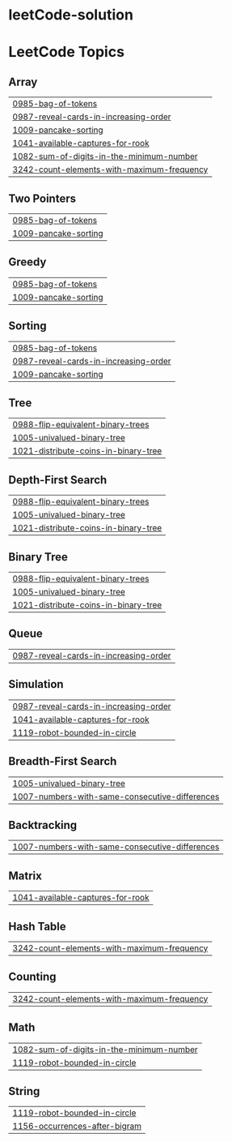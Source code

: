 ﻿# leetCode-solution

<!---LeetCode Topics Start-->
# LeetCode Topics
## Array
|  |
| ------- |
| [0985-bag-of-tokens](https://github.com/rana782/leetCode-solution/tree/master/0985-bag-of-tokens) |
| [0987-reveal-cards-in-increasing-order](https://github.com/rana782/leetCode-solution/tree/master/0987-reveal-cards-in-increasing-order) |
| [1009-pancake-sorting](https://github.com/rana782/leetCode-solution/tree/master/1009-pancake-sorting) |
| [1041-available-captures-for-rook](https://github.com/rana782/leetCode-solution/tree/master/1041-available-captures-for-rook) |
| [1082-sum-of-digits-in-the-minimum-number](https://github.com/rana782/leetCode-solution/tree/master/1082-sum-of-digits-in-the-minimum-number) |
| [3242-count-elements-with-maximum-frequency](https://github.com/rana782/leetCode-solution/tree/master/3242-count-elements-with-maximum-frequency) |
## Two Pointers
|  |
| ------- |
| [0985-bag-of-tokens](https://github.com/rana782/leetCode-solution/tree/master/0985-bag-of-tokens) |
| [1009-pancake-sorting](https://github.com/rana782/leetCode-solution/tree/master/1009-pancake-sorting) |
## Greedy
|  |
| ------- |
| [0985-bag-of-tokens](https://github.com/rana782/leetCode-solution/tree/master/0985-bag-of-tokens) |
| [1009-pancake-sorting](https://github.com/rana782/leetCode-solution/tree/master/1009-pancake-sorting) |
## Sorting
|  |
| ------- |
| [0985-bag-of-tokens](https://github.com/rana782/leetCode-solution/tree/master/0985-bag-of-tokens) |
| [0987-reveal-cards-in-increasing-order](https://github.com/rana782/leetCode-solution/tree/master/0987-reveal-cards-in-increasing-order) |
| [1009-pancake-sorting](https://github.com/rana782/leetCode-solution/tree/master/1009-pancake-sorting) |
## Tree
|  |
| ------- |
| [0988-flip-equivalent-binary-trees](https://github.com/rana782/leetCode-solution/tree/master/0988-flip-equivalent-binary-trees) |
| [1005-univalued-binary-tree](https://github.com/rana782/leetCode-solution/tree/master/1005-univalued-binary-tree) |
| [1021-distribute-coins-in-binary-tree](https://github.com/rana782/leetCode-solution/tree/master/1021-distribute-coins-in-binary-tree) |
## Depth-First Search
|  |
| ------- |
| [0988-flip-equivalent-binary-trees](https://github.com/rana782/leetCode-solution/tree/master/0988-flip-equivalent-binary-trees) |
| [1005-univalued-binary-tree](https://github.com/rana782/leetCode-solution/tree/master/1005-univalued-binary-tree) |
| [1021-distribute-coins-in-binary-tree](https://github.com/rana782/leetCode-solution/tree/master/1021-distribute-coins-in-binary-tree) |
## Binary Tree
|  |
| ------- |
| [0988-flip-equivalent-binary-trees](https://github.com/rana782/leetCode-solution/tree/master/0988-flip-equivalent-binary-trees) |
| [1005-univalued-binary-tree](https://github.com/rana782/leetCode-solution/tree/master/1005-univalued-binary-tree) |
| [1021-distribute-coins-in-binary-tree](https://github.com/rana782/leetCode-solution/tree/master/1021-distribute-coins-in-binary-tree) |
## Queue
|  |
| ------- |
| [0987-reveal-cards-in-increasing-order](https://github.com/rana782/leetCode-solution/tree/master/0987-reveal-cards-in-increasing-order) |
## Simulation
|  |
| ------- |
| [0987-reveal-cards-in-increasing-order](https://github.com/rana782/leetCode-solution/tree/master/0987-reveal-cards-in-increasing-order) |
| [1041-available-captures-for-rook](https://github.com/rana782/leetCode-solution/tree/master/1041-available-captures-for-rook) |
| [1119-robot-bounded-in-circle](https://github.com/rana782/leetCode-solution/tree/master/1119-robot-bounded-in-circle) |
## Breadth-First Search
|  |
| ------- |
| [1005-univalued-binary-tree](https://github.com/rana782/leetCode-solution/tree/master/1005-univalued-binary-tree) |
| [1007-numbers-with-same-consecutive-differences](https://github.com/rana782/leetCode-solution/tree/master/1007-numbers-with-same-consecutive-differences) |
## Backtracking
|  |
| ------- |
| [1007-numbers-with-same-consecutive-differences](https://github.com/rana782/leetCode-solution/tree/master/1007-numbers-with-same-consecutive-differences) |
## Matrix
|  |
| ------- |
| [1041-available-captures-for-rook](https://github.com/rana782/leetCode-solution/tree/master/1041-available-captures-for-rook) |
## Hash Table
|  |
| ------- |
| [3242-count-elements-with-maximum-frequency](https://github.com/rana782/leetCode-solution/tree/master/3242-count-elements-with-maximum-frequency) |
## Counting
|  |
| ------- |
| [3242-count-elements-with-maximum-frequency](https://github.com/rana782/leetCode-solution/tree/master/3242-count-elements-with-maximum-frequency) |
## Math
|  |
| ------- |
| [1082-sum-of-digits-in-the-minimum-number](https://github.com/rana782/leetCode-solution/tree/master/1082-sum-of-digits-in-the-minimum-number) |
| [1119-robot-bounded-in-circle](https://github.com/rana782/leetCode-solution/tree/master/1119-robot-bounded-in-circle) |
## String
|  |
| ------- |
| [1119-robot-bounded-in-circle](https://github.com/rana782/leetCode-solution/tree/master/1119-robot-bounded-in-circle) |
| [1156-occurrences-after-bigram](https://github.com/rana782/leetCode-solution/tree/master/1156-occurrences-after-bigram) |
<!---LeetCode Topics End-->